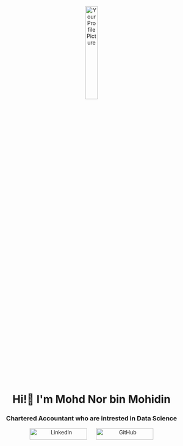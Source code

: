 <p align="center">
<img src="https://github.com/drshahizan/BDM/blob/main/portfolio/mohd-nor/gambar%20mohd%20nor.PNG" alt="Your Profile Picture" style="width: 25%;">
  


</p>

<h1 align="center"> Hi!👋 I'm Mohd Nor bin Mohidin  </h1>

<h3 align="center"> Chartered Accountant who are intrested in Data Science </h3>


<div align="center">
  <a href="https://www.linkedin.com/in/mohd-nor-mohidin-866599163/" target="_blank" style="text-decoration: none; margin: 10px;">
    <img src="https://img.shields.io/badge/LinkedIn-Connect-0A66C2" alt="LinkedIn" width="150" height="30">
  </a>
  <a href="https://github.com/mohd-nor" target="_blank" style="text-decoration: none; margin: 10px;">
    <img src="https://img.shields.io/badge/GitHub-Follow-181717" alt="GitHub" width="150" height="30">
  </a>
  
